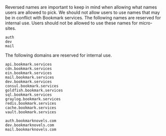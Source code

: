<!-- TITLE: Reserved Names -->

Reversed names are important to keep in mind when allowing what names users are allowed to pick. We should not allow users to use names that may be in conflict with Bookmark services. The following names are reserved for internal use. Users should not be allowed to use these names for micro-sites.
```
auth
dev
mail
```

The following domains are reserved for internal use.
```
api.bookmark.services
cdn.bookmark.services
ein.bookmark.services
mail.bookmark.services
dev.bookmark.services
consul.bookmark.services
goldfish.bookmark.services
sql.bookmark.services
graylog.bookmark.services
redis.bookmark.services
cache.bookmark.services
vault.bookmark.services

auth.bookmarknovels.com
dev.bookmarknovels.com
mail.bookmarknovels.com
```